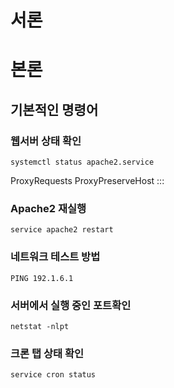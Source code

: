 # 서론

# 본론

## 기본적인 명령어

### 웹서버 상태 확인

```shell
systemctl status apache2.service
```

ProxyRequests
ProxyPreserveHost :::

### Apache2 재실행

```shell
service apache2 restart
```

### 네트워크 테스트 방법

```shell
PING 192.1.6.1
```

### 서버에서 실행 중인 포트확인

```shell
netstat -nlpt
```

### 크론 탭 상태 확인

```shell
service cron status
```
